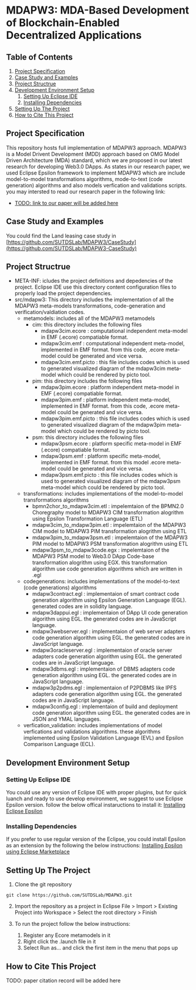 # MDAPW3: MDA-Based Development of Blockchain-Enabled Decentralized Applications 
## Table of Contents
1. [Project Specification](#project-specification)
2. [Case Study and Examples](#case-study-and-examples)
3. [Project Structrue](#project-Structrue)
4. [Development Environment Setup](#development-environment-setup)
    1. [Setting Up Eclipse IDE](#setting-up-eclipse-ide)
    2. [Installing Dependencies](#installing-dependencies)
5. [Setting Up The Project](#setting-up-the-project) 
6. [How to Cite This Project](#how-to-cite-this-project)

## Project Specification 
This repository hosts full implementation of MDAPW3 approach. MDAPW3 is a Model Drivent Development (MDD) approach based on OMG Model Driven Architecture (MDA) standard, which we are proposed in our latest research for developing Web3.0 DApps. As states in our research paper, we used Eclipse Epsilon framework to implement MDAPW3 which are include model-to-model transformations algorithms, mode-to-text (code generation) algorithms and also models verfication and validations scripts. you may intersted to read our research paper in the following link:
- [TODO: link to our paper will be added here](./#)
## Case Study and Examples
You could find the Land leasing case study in [https://github.com/SUTDSLab/MDAPW3/CaseStudy](https://github.com/SUTDSLab/MDAPW3-CaseStudy)
## Project Structrue
- META-INF: icludes the project definitions and depedencies of the project. Eclipse IDE use this directory content configuration files to properly load the project dependencies.
- src/mdapw3: This directory includes the implementation of all the MDAPW3 meta-models transformations, code-generation and verification/valdiation codes.
    - metamodels: includes all of the MDAPW3 metamodels
        - cim: this directory includes the following files
            - mdapw3cim.ecore : computational independent meta-model in EMF (.ecore) compatiable format.
            - mdapw3cim.emf : computational independent meta-model, implemented in EMF format. from this code, .ecore meta-model could be generated and vice versa.
            - mdapw3cim.emf.picto : this file includes codes which is used to generated visualized diagram of the mdapw3cim meta-model which could be rendered by picto tool.
        - pim: this directory includes the following files
            - mdapw3pim.ecore : platform independent meta-model in EMF (.ecore) compatiable format.
            - mdapw3pim.emf : platform independent meta-model, implemented in EMF format. from this code, .ecore meta-model could be generated and vice versa.
            - mdapw3pim.emf.picto : this file includes codes which is used to generated visualized diagram of the mdapw3pim meta-model which could be rendered by picto tool.
        - psm: this directory includes the following files
            - mdapw3psm.ecore : platform specific meta-model in EMF (.ecore) compatiable format.
            - mdapw3psm.emf : platform specific meta-model, implemented in EMF format. from this model .ecore meta-model could be generated and vice versa.
            - mdapw3psm.emf.picto : this file includes codes which is used to generated visualized diagram of the mdapw3psm meta-model which could be rendered by picto tool.
    - transformations: includes implementations of the model-to-model transformations algorithms
        - bpmn2chor_to_mdapw3cim.etl : impelemtaion of the BPMN2.0 Choregraphy model to MDAPW3 CIM transformation alogrithm using Epsilon Transformation Language (ETL)
        - mdapw3cim_to_mdapw3pim.etl : impelemtaion of the MDAPW3 CIM model to MDAPW3 PIM transformation alogrithm using ETL
        - mdapw3pim_to_mdapw3psm.etl : impelemtaion of the MDAPW3 PIM model to MDAPW3 PSM transformation alogrithm using ETL
        - mdapw3psm_to_mdapw3code.egx : impelemtaion of the MDAPW3 PSM model to Web3.0 DApp Code-base transformation alogrithm using EGX. this transformation algorithm use code generation algorithms which are written in .egl
    - codegenerations: includes implementations of the model-to-text (code generations) algorithms
        - mdapw3contract.egl : implementaion of smart contract code generation algorithm using Epsilon Generation Language (EGL). generated codes are in solidity language.
        - mdapw3dappui.egl : implementaion of DApp UI code generation algorithm using EGL. the generated codes are in JavaScript language.
        - mdapw3webserver.egl : implementaion of web server adapters code generation algorithm using EGL. the generated codes are in JavaScript language.
        - mdapw3oracleserver.egl : implementaion of oracle server adapters code generation algorithm using EGL. the generated codes are in JavaScript language.
        - mdapw3dbms.egl : implementaion of DBMS adapters code generation algorithm using EGL. the generated codes are in JavaScript language.
        - mdapw3p2pdms.egl : implementaion of P2PDBMS like IPFS adapters code generation algorithm using EGL. the generated codes are in JavaScript language.
        - mdapw3config.egl : implementaion of build and deployment code generation algorithm using EGL. the generated codes are in JSON and YMAL languages.
    - verfication_validation: includes implementations of model verfications and validations algorithms. these algorithms implemented using Epsilon Validation Language (EVL) and Epsilon Comparison Language (ECL).


## Development Environment Setup

### Setting Up Eclipse IDE
You could use any version of Eclipse IDE with proper plugins, but for quick luanch and ready to use develop environment, we suggest to use Eclipse Epsilon version. follow the below offical instaructions to install it:
[Installing Eclipse Epsilon](https://eclipse.dev/epsilon/download/)
### Installing Dependencies
If you prefer to use regular version of the Eclipse, you could install Epsilon as an extension by the following the below instructions:
[Installing Epsilon using Eclipse Marketplace](https://eclipse.dev/epsilon/download/#eclipse-marketplace)
## Setting Up The Project
1. Clone the git repository
```
git clone https://github.com/SUTDSLab/MDAPW3.git
``` 
2. Import the repository as a project in Eclipse
File > Import > Existing Project into Workspace > Select the root directory > Finish

3. To run the project follow the below instructions:
    1. Register any Ecore metamodels in it
    2. Right click the .launch file in it
    3. Select Run as... and click the first item in the menu that pops up

## How to Cite This Project
TODO: paper citation record will be added here